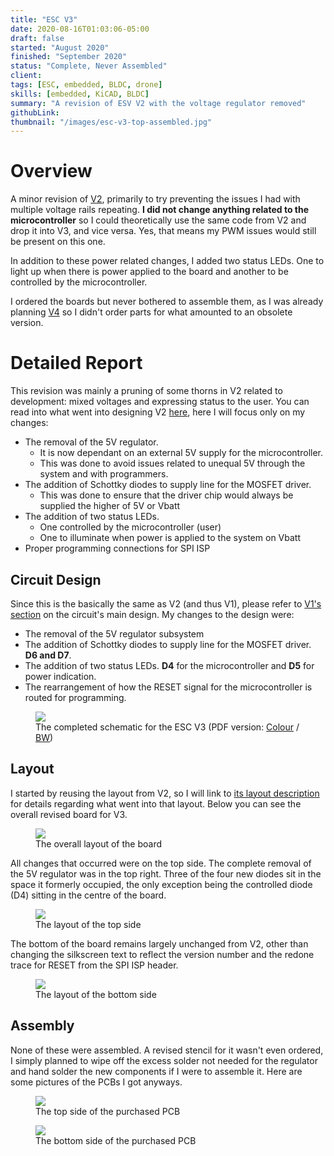 ```yaml
---
title: "ESC V3"
date: 2020-08-16T01:03:06-05:00
draft: false
started: "August 2020"
finished: "September 2020"
status: "Complete, Never Assembled"
client:
tags: [ESC, embedded, BLDC, drone]
skills: [embedded, KiCAD, BLDC]
summary: "A revision of ESV V2 with the voltage regulator removed"
githubLink:
thumbnail: "/images/esc-v3-top-assembled.jpg"
---
```


# Overview

A minor revision of [V2](../esc-v2), primarily to try preventing the issues I had with multiple voltage rails repeating. 
**I did not change anything related to the microcontroller** so I could theoretically use the same code from V2 and drop it 
into V3, and vice versa. Yes, that means my PWM issues would still be present on this one.

In addition to these power related changes, I added two status LEDs. One to light up when there is power applied to the board 
and another to be controlled by the microcontroller.

I ordered the boards but never bothered to assemble them, as I was already planning [V4](../esc-v4) so I didn't order parts 
for what amounted to an obsolete version.

# Detailed Report

This revision was mainly a pruning of some thorns in V2 related to development: mixed voltages and expressing status to the 
user. You can read into what went into designing V2 [here](../esc-v2/#detailed-report), here I will focus only on my changes:

- The removal of the 5V regulator. 
  - It is now dependant on an external 5V supply for the microcontroller.
  - This was done to avoid issues related to unequal 5V through the system and with programmers.
- The addition of Schottky diodes to supply line for the MOSFET driver.
  - This was done to ensure that the driver chip would always be supplied the higher of 5V or Vbatt
- The addition of two status LEDs.
  - One controlled by the microcontroller (user)
  - One to illuminate when power is applied to the system on Vbatt
- Proper programming connections for SPI ISP

## Circuit Design

Since this is the basically the same as V2 (and thus V1), please refer to [V1's section](../esc-v1/#circuit-design) on the 
circuit's main design. My changes to the design were:

- The removal of the 5V regulator subsystem
- The addition of Schottky diodes to supply line for the MOSFET driver. **D6 and D7**.
- The addition of two status LEDs. **D4** for the microcontroller and **D5** for power indication.
- The rearrangement of how the RESET signal for the microcontroller is routed for programming.

<figure>
<img src="/images/esc-v3-schematic.svg">
<figcaption>The completed schematic for the ESC V3 (PDF version: <a href="/pdf/ESC_V3.pdf">Colour</a> / <a href="/pdf/ESC_V3_BW.pdf">BW</a>)</figcaption>
</figure>

## Layout

I started by reusing the layout from V2, so I will link to [its layout description](../esc-v2/#layout) for details regarding 
what went into that layout. Below you can see the overall revised board for V3.

<figure>
<img src="/images/esc-v3-combined-layout.png">
<figcaption>The overall layout of the board</figcaption>
</figure>

All changes that occurred were on the top side. The complete removal of the 5V regulator was in the top right. Three of the 
four new diodes sit in the space it formerly occupied, the only exception being the controlled diode (D4) sitting in the 
centre of the board.

<figure>
<img src="/images/esc-v3-top-layout.png">
<figcaption>The layout of the top side</figcaption>
</figure>

The bottom of the board remains largely unchanged from V2, other than changing the silkscreen text to reflect the version 
number and the redone trace for RESET from the SPI ISP header.

<figure>
<img src="/images/esc-v3-bottom-layout.png">
<figcaption>The layout of the bottom side</figcaption>
</figure>

## Assembly

None of these were assembled. A revised stencil for it wasn't even ordered, I simply planned to wipe off the excess solder 
not needed for the regulator and hand solder the new components if I were to assemble it. Here are some pictures of the PCBs 
I got anyways.

<figure>
<img src="/images/esc-v3-top-assembled.jpg">
<figcaption>The top side of the purchased PCB</figcaption>
</figure>

<figure>
<img src="/images/esc-v3-bottom-assembled.jpg">
<figcaption>The bottom side of the purchased PCB</figcaption>
</figure>
